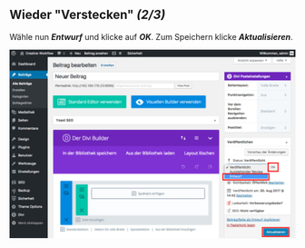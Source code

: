 ## Wieder "Verstecken" *(2/3)*

Wähle nun _**Entwurf**_ und klicke auf _**OK**_. Zum Speichern klicke _**Aktualisieren**_.

![image](./assets/unpublish_select.jpg)

